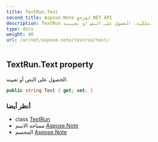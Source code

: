 ```yaml
---
title: TextRun.Text
second_title: Aspose.Note لمرجع NET API
description: TextRun ملكية. الحصول على النص أو تعيينه.
type: docs
weight: 40
url: /ar/net/aspose.note/textrun/text/
---
```

## TextRun.Text property

الحصول على النص أو تعيينه.

```csharp
public string Text { get; set; }
```

### أنظر أيضا

* class [TextRun](../)
* مساحة الاسم [Aspose.Note](../../textrun/)
* المجسم [Aspose.Note](../../../)


